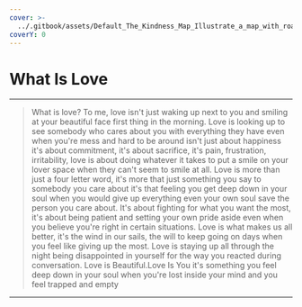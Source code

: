 ```yaml
---
cover: >-
  ../.gitbook/assets/Default_The_Kindness_Map_Illustrate_a_map_with_roads_and_landm_0_16e9bc23-f657-4a1e-8c6c-94bb702f6024_1.jpg
coverY: 0
---
```


# What Is Love

***

> What is love? To me, love isn't just waking up next to you and smiling at your beautiful face first thing in the morning. Love is looking up to see somebody who cares about you with everything they have even when you're mess and hard to be around isn't just about happiness it's about commitment, it's about sacrifice, it's pain, frustration, irritability, love is about doing whatever it takes to put a smile on your lover space when they can't seem to smile at all. Love is more than just a four letter word, it's more that just something you say to somebody you care about it's that feeling you get deep down in your soul when you would give up everything even your own soul save the person you care about. It's about fighting for what you want the most, it's about being patient and setting your own pride aside even when you believe you're right in certain situations. Love is what makes us all better, it's the wind in our sails, the will to keep going on days when you feel like giving up the most. Love is staying up all through the night being disappointed in yourself for the way you reacted during conversation. Love is Beautiful.Love Is You it's something you feel deep down in your soul when you're lost inside your mind and you feel trapped and empty

***
